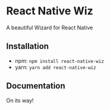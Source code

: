 # React Native Wiz
A beautiful Wizard for React Native
 
Installation
---
 
* npm: `npm install react-native-wiz`
* yarn: `yarn add react-native-wiz`
 
 Documentation
 ---
 On its way!
